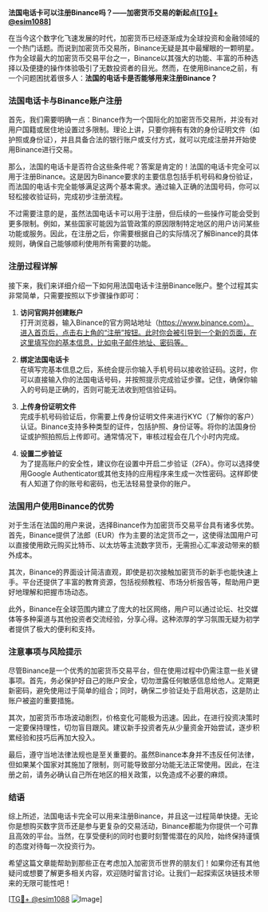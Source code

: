 **法国电话卡可以注册Binance吗？——加密货币交易的新起点[[TG💪+ @esim1088](https://t.me/s/esim1088)]**

在当今这个数字化飞速发展的时代，加密货币已经逐渐成为全球投资和金融领域的一个热门话题。而说到加密货币交易所，Binance无疑是其中最耀眼的一颗明星。作为全球最大的加密货币交易平台之一，Binance以其强大的功能、丰富的币种选择以及便捷的操作体验吸引了无数投资者的目光。然而，在使用Binance之前，有一个问题困扰着很多人：**法国的电话卡是否能够用来注册Binance？**

### 法国电话卡与Binance账户注册

首先，我们需要明确一点：Binance作为一个国际化的加密货币交易所，并没有对用户国籍或居住地设置过多限制。理论上讲，只要你拥有有效的身份证明文件（如护照或身份证），并且具备合法的银行账户或支付方式，就可以完成注册并开始使用Binance进行交易。

那么，法国的电话卡是否符合这些条件呢？答案是肯定的！法国的电话卡完全可以用于注册Binance。这是因为Binance要求的主要信息包括手机号码和身份验证，而法国的电话卡完全能够满足这两个基本需求。通过输入正确的法国号码，你可以轻松接收验证码，完成初步注册流程。

不过需要注意的是，虽然法国电话卡可以用于注册，但后续的一些操作可能会受到更多限制。例如，某些国家可能因为监管政策的原因限制特定地区的用户访问某些功能或服务。因此，在注册之后，你需要根据自己的实际情况了解Binance的具体规则，确保自己能够顺利使用所有需要的功能。

### 注册过程详解

接下来，我们来详细介绍一下如何用法国电话卡注册Binance账户。整个过程其实非常简单，只需要按照以下步骤操作即可：

1. **访问官网并创建账户**  
   打开浏览器，输入Binance的官方网站地址（https://www.binance.com）。进入首页后，点击右上角的“注册”按钮。此时你会被引导到一个新的页面，在这里填写你的基本信息，比如电子邮件地址、密码等。

2. **绑定法国电话卡**  
   在填写完基本信息之后，系统会提示你输入手机号码以接收验证码。这时，你可以直接输入你的法国电话号码，并按照提示完成验证步骤。记住，确保你输入的号码是正确的，否则可能无法收到短信验证码。

3. **上传身份证明文件**  
   完成手机号码验证后，你需要上传身份证明文件来进行KYC（了解你的客户）认证。Binance支持多种类型的证件，包括护照、身份证等。将你的法国身份证或护照拍照后上传即可。通常情况下，审核过程会在几个小时内完成。

4. **设置二步验证**  
   为了提高账户的安全性，建议你在设置中开启二步验证（2FA）。你可以选择使用Google Authenticator或其他支持的应用程序来生成一次性密码。这样即使有人知道了你的账号和密码，也无法轻易登录你的账户。

### 法国用户使用Binance的优势

对于生活在法国的用户来说，选择Binance作为加密货币交易平台具有诸多优势。首先，Binance提供了法郎（EUR）作为主要的法定货币之一，这使得法国用户可以直接使用欧元购买比特币、以太坊等主流数字货币，无需担心汇率波动带来的额外成本。

其次，Binance的界面设计简洁直观，即使是初次接触加密货币的新手也能快速上手。平台还提供了丰富的教育资源，包括视频教程、市场分析报告等，帮助用户更好地理解和把握市场动态。

此外，Binance在全球范围内建立了庞大的社区网络，用户可以通过论坛、社交媒体等多种渠道与其他投资者交流经验，分享心得。这种浓厚的学习氛围无疑为初学者提供了极大的便利和支持。

### 注意事项与风险提示

尽管Binance是一个优秀的加密货币交易平台，但在使用过程中仍需注意一些关键事项。首先，务必保护好自己的账户安全，切勿泄露任何敏感信息给他人。定期更新密码，避免使用过于简单的组合；同时，确保二步验证处于启用状态，这是防止账户被盗的重要措施。

其次，加密货币市场波动剧烈，价格变化可能极为迅速。因此，在进行投资决策时一定要保持理性，切勿盲目跟风。建议新手投资者先从少量资金开始尝试，逐步积累经验和技巧后再加大投入。

最后，遵守当地法律法规也是至关重要的。虽然Binance本身并不违反任何法律，但如果某个国家对其施加了限制，则可能导致部分功能无法正常使用。因此，在注册之前，请务必确认自己所在地区的相关政策，以免造成不必要的麻烦。

### 结语

综上所述，法国电话卡完全可以用来注册Binance，并且这一过程简单快捷。无论你是想购买数字货币还是参与更复杂的交易活动，Binance都能为你提供一个可靠且高效的平台。当然，在享受便利的同时也要时刻警惕潜在的风险，始终保持谨慎的态度对待每一次投资行为。

希望这篇文章能帮助到那些正在考虑加入加密货币世界的朋友们！如果你还有其他疑问或想要了解更多相关内容，欢迎随时留言讨论。让我们一起探索区块链技术带来的无限可能性吧！

[[TG💪+ @esim1088](https://t.me/s/esim1088) ![Image](https://i.postimg.cc/4NQfJmqS/Snipaste-2025-05-13-00-14-12.png)]